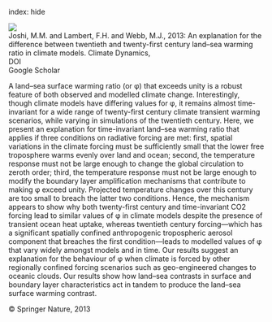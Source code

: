 index: hide

<div class="Citation">
    <div class="Citation-thumb CitationThumb-linked"  data-href="https://doi.org/10.1007/s00382-013-1664-5">
      <img src="https://static.claimspace.cloud/climate-study-static/refs/thumbs/12/Joshi_et_al_2013-thumb.png" />
    </div>

  <div class="Citation-body">
    <div class="Citation-text">Joshi, M.M. and Lambert, F.H. and Webb, M.J., 2013: An explanation for the difference between twentieth and twenty-first century land–sea warming ratio in climate models. <span class="Article-journal">Climate Dynamics, </span><span class="Article-volume"></span></div>
    <div class="Citation-links">
      <div class="CitationLink" data-href="https://doi.org/10.1007/s00382-013-1664-5">
        <div class="CitationLink-icon CitationLink-Doi"></div>
        <div class="CitationLink-text">DOI</div>
      </div>
      <div class="CitationLink" data-href="https://scholar.google.com/scholar?q=10.1007/s00382-013-1664-5">
        <div class="CitationLink-icon CitationLink-Scholar"></div>
        <div class="CitationLink-text">Google Scholar</div>
      </div>
    </div>
  </div>
</div>

A land–sea surface warming ratio (or φ) that exceeds unity is a robust feature of both observed and modelled climate change. Interestingly, though climate models have differing values for φ, it remains almost time-invariant for a wide range of twenty-first century climate transient warming scenarios, while varying in simulations of the twentieth century. Here, we present an explanation for time-invariant land–sea warming ratio that applies if three conditions on radiative forcing are met: first, spatial variations in the climate forcing must be sufficiently small that the lower free troposphere warms evenly over land and ocean; second, the temperature response must not be large enough to change the global circulation to zeroth order; third, the temperature response must not be large enough to modify the boundary layer amplification mechanisms that contribute to making φ exceed unity. Projected temperature changes over this century are too small to breach the latter two conditions. Hence, the mechanism appears to show why both twenty-first century and time-invariant CO2 forcing lead to similar values of φ in climate models despite the presence of transient ocean heat uptake, whereas twentieth century forcing—which has a significant spatially confined anthropogenic tropospheric aerosol component that breaches the first condition—leads to modelled values of φ that vary widely amongst models and in time. Our results suggest an explanation for the behaviour of φ when climate is forced by other regionally confined forcing scenarios such as geo-engineered changes to oceanic clouds. Our results show how land–sea contrasts in surface and boundary layer characteristics act in tandem to produce the land–sea surface warming contrast.

<div class="Citation-copy">
&copy; Springer Nature, 2013
</div>